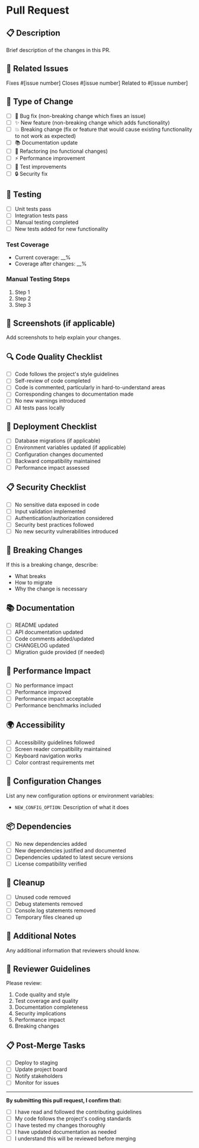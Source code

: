 # Pull Request

## 📋 Description
Brief description of the changes in this PR.

## 🔗 Related Issues
Fixes #[issue number]
Closes #[issue number]
Related to #[issue number]

## 🎯 Type of Change
- [ ] 🐛 Bug fix (non-breaking change which fixes an issue)
- [ ] ✨ New feature (non-breaking change which adds functionality)
- [ ] 💥 Breaking change (fix or feature that would cause existing functionality to not work as expected)
- [ ] 📚 Documentation update
- [ ] 🔧 Refactoring (no functional changes)
- [ ] ⚡ Performance improvement
- [ ] 🧪 Test improvements
- [ ] 🔒 Security fix

## 🧪 Testing
- [ ] Unit tests pass
- [ ] Integration tests pass
- [ ] Manual testing completed
- [ ] New tests added for new functionality

### Test Coverage
- Current coverage: __%
- Coverage after changes: __%

### Manual Testing Steps
1. Step 1
2. Step 2
3. Step 3

## 📸 Screenshots (if applicable)
Add screenshots to help explain your changes.

## 🔍 Code Quality Checklist
- [ ] Code follows the project's style guidelines
- [ ] Self-review of code completed
- [ ] Code is commented, particularly in hard-to-understand areas
- [ ] Corresponding changes to documentation made
- [ ] No new warnings introduced
- [ ] All tests pass locally

## 🚀 Deployment Checklist
- [ ] Database migrations (if applicable)
- [ ] Environment variables updated (if applicable)
- [ ] Configuration changes documented
- [ ] Backward compatibility maintained
- [ ] Performance impact assessed

## 📋 Security Checklist
- [ ] No sensitive data exposed in code
- [ ] Input validation implemented
- [ ] Authentication/authorization considered
- [ ] Security best practices followed
- [ ] No new security vulnerabilities introduced

## 🔄 Breaking Changes
If this is a breaking change, describe:
- What breaks
- How to migrate
- Why the change is necessary

## 📚 Documentation
- [ ] README updated
- [ ] API documentation updated
- [ ] Code comments added/updated
- [ ] CHANGELOG updated
- [ ] Migration guide provided (if needed)

## 🎯 Performance Impact
- [ ] No performance impact
- [ ] Performance improved
- [ ] Performance impact acceptable
- [ ] Performance benchmarks included

## 🌍 Accessibility
- [ ] Accessibility guidelines followed
- [ ] Screen reader compatibility maintained
- [ ] Keyboard navigation works
- [ ] Color contrast requirements met

## 🔧 Configuration Changes
List any new configuration options or environment variables:
- `NEW_CONFIG_OPTION`: Description of what it does

## 📦 Dependencies
- [ ] No new dependencies added
- [ ] New dependencies justified and documented
- [ ] Dependencies updated to latest secure versions
- [ ] License compatibility verified

## 🧹 Cleanup
- [ ] Unused code removed
- [ ] Debug statements removed
- [ ] Console.log statements removed
- [ ] Temporary files cleaned up

## 📝 Additional Notes
Any additional information that reviewers should know.

## 🤝 Reviewer Guidelines
Please review:
1. Code quality and style
2. Test coverage and quality
3. Documentation completeness
4. Security implications
5. Performance impact
6. Breaking changes

## 📋 Post-Merge Tasks
- [ ] Deploy to staging
- [ ] Update project board
- [ ] Notify stakeholders
- [ ] Monitor for issues

---

**By submitting this pull request, I confirm that:**
- [ ] I have read and followed the contributing guidelines
- [ ] My code follows the project's coding standards
- [ ] I have tested my changes thoroughly
- [ ] I have updated documentation as needed
- [ ] I understand this will be reviewed before merging